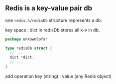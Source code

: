 ## Redis is a key-value pair db
one `redis.h/redisDb` structure represents a db.

key space : dict in redisDb stores all k-v in db.

```go
package unkownSofar

type redisDb struct {
  // ...
  dict *dict;
  // ...
}
```
add operation 
  key (string) : value (any Redis object)

